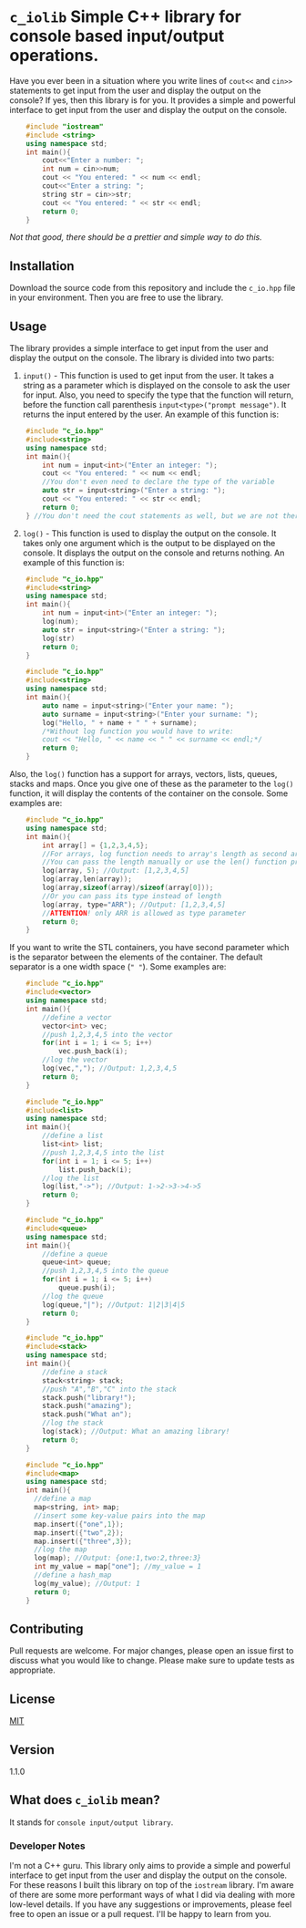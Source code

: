 # `c_iolib` Simple C++ library for console based input/output operations.
Have you ever been in a situation where you write lines of `cout<<` and
`cin>>` statements to get input from the user and display the output on the
console? If yes, then this library is for you. It provides a simple and powerful
interface to get input from the user and display the output on the console.
```c++
    #include "iostream"
    #include <string>
    using namespace std;
    int main(){
        cout<<"Enter a number: ";
        int num = cin>>num;
        cout << "You entered: " << num << endl;
        cout<<"Enter a string: ";
        string str = cin>>str;
        cout << "You entered: " << str << endl;
        return 0;
    }
```
_Not that good, there should be a prettier and simple way to do this._

## Installation
Download the source code from this repository and include the `c_io.hpp` file
in your environment. Then you are free to use the library.
## Usage
The library provides a simple interface to get input from the user and display
the output on the console. The library is divided into two parts:
1. `input()` - This function is used to get input from the user. It takes a
   string as a parameter which is displayed on the console to ask the user for input. 
   Also, you need to specify the type that the function will return, before
   the function call parenthesis `input<type>("prompt message")`. It returns the input entered by the user.
   An example of this function is:
```c++
    #include "c_io.hpp"
    #include<string>
    using namespace std;
    int main(){
        int num = input<int>("Enter an integer: ");
        cout << "You entered: " << num << endl;
        //You don't even need to declare the type of the variable
        auto str = input<string>("Enter a string: ");
        cout << "You entered: " << str << endl;
        return 0;
    } //You don't need the cout statements as well, but we are not there yet :)    
```

2. `log()` - This function is used to display the output on the console. It takes
   only one argument which is the output to be displayed on the console. It displays 
   the output on the console and returns nothing.
   An example of this function is:
```c++
    #include "c_io.hpp"
    #include<string>
    using namespace std;
    int main(){
        int num = input<int>("Enter an integer: ");
        log(num);
        auto str = input<string>("Enter a string: ");
        log(str)
        return 0;
    } 
```
```c++
    #include "c_io.hpp"
    #include<string>
    using namespace std;
    int main(){
        auto name = input<string>("Enter your name: ");
        auto surname = input<string>("Enter your surname: ");
        log("Hello, " + name + " " + surname);
        /*Without log function you would have to write:
        cout << "Hello, " << name << " " << surname << endl;*/
        return 0;
    } 
```
Also, the `log()` function has a support for arrays, vectors, lists, queues, stacks and maps. Once you
give one of these as the parameter to the `log()` function, it will display the contents of the
container on the console. Some examples are:
```c++
    #include "c_io.hpp"
    using namespace std;
    int main(){
        int array[] = {1,2,3,4,5};
        //For arrays, log function needs to array's length as second argument
        //You can pass the length manually or use the len() function provided by the library
        log(array, 5); //Output: [1,2,3,4,5]
        log(array,len(array));
        log(array,sizeof(array)/sizeof(array[0]));
        //Or you can pass its type instead of length
        log(array, type="ARR"); //Output: [1,2,3,4,5]
        //ATTENTION! only ARR is allowed as type parameter
        return 0;
    }
```
If you want to write the STL containers, you have second parameter which is the separator
between the elements of the container. The default separator is a one width space (`" "`). Some examples are:
```c++
    #include "c_io.hpp"
    #include<vector>
    using namespace std;
    int main(){
        //define a vector
        vector<int> vec;
        //push 1,2,3,4,5 into the vector
        for(int i = 1; i <= 5; i++)
            vec.push_back(i);
        //log the vector
        log(vec,","); //Output: 1,2,3,4,5
        return 0;		
    } 
```
```c++
    #include "c_io.hpp"
    #include<list>
    using namespace std;
    int main(){
        //define a list
        list<int> list;
        //push 1,2,3,4,5 into the list
        for(int i = 1; i <= 5; i++)
            list.push_back(i);
        //log the list
        log(list,"->"); //Output: 1->2->3->4->5
        return 0;
    } 
```
```c++
    #include "c_io.hpp"
    #include<queue>
    using namespace std;
    int main(){
        //define a queue
        queue<int> queue;
        //push 1,2,3,4,5 into the queue
        for(int i = 1; i <= 5; i++)
            queue.push(i);
        //log the queue
        log(queue,"|"); //Output: 1|2|3|4|5
        return 0;		
    } 
```
```c++
    #include "c_io.hpp"
    #include<stack>
    using namespace std;
    int main(){
        //define a stack
        stack<string> stack;
        //push "A","B","C" into the stack
        stack.push("library!");
        stack.push("amazing");
        stack.push("What an");
        //log the stack
        log(stack); //Output: What an amazing library!
        return 0;		
    } 
```
```c++
    #include "c_io.hpp"
    #include<map>
    using namespace std;
    int main(){
      //define a map
      map<string, int> map;
      //insert some key-value pairs into the map
      map.insert({"one",1});
      map.insert({"two",2});
      map.insert({"three",3});
      //log the map
      log(map); //Output: {one:1,two:2,three:3}
      int my_value = map["one"]; //my_value = 1
      //define a hash_map
      log(my_value); //Output: 1       
      return 0;
    } 
```
## Contributing
Pull requests are welcome. For major changes, 
please open an issue first to discuss what you would like to change.
Please make sure to update tests as appropriate.

## License
[MIT](https://choosealicense.com/licenses/mit/)

## Version
1.1.0

## What does `c_iolib` mean?
It stands for `console input/output library`.

### Developer Notes
I'm not a C++ guru. This library only aims to provide a simple and powerful interface to get 
input from the user and display the output on the console. For these reasons I built this library
on top of the `iostream` library. I'm aware of there are some more performant ways of what I did
via dealing with more low-level details. If you have any suggestions or improvements, please feel 
free to open an issue or a pull request. I'll be happy to learn from you.